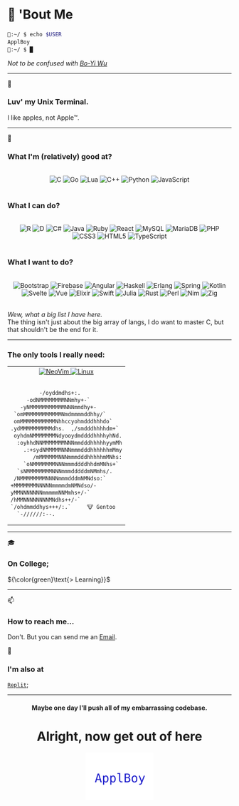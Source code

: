 # 👋 'Bout Me

```bash
🍎:~/ $ echo $USER
ApplBoy
🍎:~/ $ █
```
_Not to be confused with [Bo-Yi Wu](https://github.com/AppleBoy)_<br>

---

👀

### Luv' my Unix Terminal.

I like apples, not Apple™.

---

🌱

### What I'm (relatively) good at?

<br/>
<div align="center">
   <img align="top" height="25" align="top" height="25" src="https://img.shields.io/badge/C-00599C?style=for-the-badge&logo=c&logoColor=white" alt="C"/>
   <img align="top" height="25" src="https://img.shields.io/badge/Go-00ADD8?style=for-the-badge&logo=go&logoColor=white" alt="Go"/>
   <img align="top" height="25" src="https://img.shields.io/badge/lua-%232C2D72.svg?style=for-the-badge&logo=lua&logoColor=white" alt="Lua"/>
   <img align="top" height="25" src="https://img.shields.io/badge/C%2B%2B-00599C?style=for-the-badge&logo=c%2B%2B&logoColor=white" alt="C++"/>
   <img align="top" height="25" src="https://img.shields.io/badge/Python-FFD43B?style=for-the-badge&logo=python&logoColor=blue" alt="Python"/>
   <img align="top" height="25" src="https://img.shields.io/badge/JavaScript-323330?style=for-the-badge&logo=javascript&logoColor=F7DF1E" alt="JavaScript"/>
</div>
<br/>

### What I can do?

<br/>
<div align="center">
   <img align="top" height="25" src="https://img.shields.io/badge/r-%23276DC3.svg?style=for-the-badge&logo=r&logoColor=white" alt="R"/>
   <img align="top" height="25" src="https://img.shields.io/badge/D-CC342D?style=for-the-badge&logo=d&logoColor=white" alt="D"/>
   <img align="top" height="25" src="https://img.shields.io/badge/C%23-239120?style=for-the-badge&logo=c-sharp&logoColor=white" alt="C#"/>
   <img align="top" height="25" src="https://img.shields.io/badge/Java-ED8B00?style=for-the-badge&logo=openjdk&logoColor=white" alt="Java"/>
   <img align="top" height="25" src="https://img.shields.io/badge/Ruby-CC342D?style=for-the-badge&logo=ruby&logoColor=white" alt="Ruby"/>
   <img align="top" height="25" src="https://img.shields.io/badge/React-20232A?style=for-the-badge&logo=react&logoColor=61DAFB" alt="React"/>
   <img align="top" height="25" src="https://img.shields.io/badge/MySQL-005C84?style=for-the-badge&logo=mysql&logoColor=white" alt="MySQL"/>
   <img align="top" height="25" src="https://img.shields.io/badge/MariaDB-003545?style=for-the-badge&logo=mariadb&logoColor=white" alt="MariaDB"/>
   <img align="top" height="25" src="https://img.shields.io/badge/PHP-777BB4?style=for-the-badge&logo=php&logoColor=white" alt="PHP"/>
   <img align="top" height="25" src="https://img.shields.io/badge/css3-%231572B6.svg?style=for-the-badge&logo=css3&logoColor=white" alt="CSS3"/>
   <img align="top" height="25" src="https://img.shields.io/badge/HTML5-E34F26?style=for-the-badge&logo=html5&logoColor=white" alt="HTML5"/>
   <img align="top" height="25" src="https://img.shields.io/badge/TypeScript-007ACC?style=for-the-badge&logo=typescript&logoColor=white" alt="TypeScript"/>
</div>
<br/>

### What I want to do?

<br/>
<div width="50%" align="center">
   <img align="top" height="25" src="https://img.shields.io/badge/Bootstrap-563D7C?style=for-the-badge&logo=bootstrap&logoColor=white" alt="Bootstrap"/>
   <img align="top" height="25" src="https://img.shields.io/badge/Firebase-039BE5?style=for-the-badge&logo=Firebase&logoColor=white" alt="Firebase"/>
   <img align="top" height="25" src="https://img.shields.io/badge/Angular-DD0031?style=for-the-badge&logo=angular&logoColor=white" alt="Angular"/>
   <img align="top" height="25" src="https://img.shields.io/badge/Haskell-5D4F85?style=for-the-badge&logo=haskell&logoColor=white" alt="Haskell"/>
   <img align="top" height="25" src="https://img.shields.io/badge/Erlang-A90533?style=for-the-badge&logo=erlang&logoColor=white" alt="Erlang"/>
   <img align="top" height="25" src="https://img.shields.io/badge/Spring-6DB33F?style=for-the-badge&logo=spring&logoColor=white" alt="Spring"/>
   <img align="top" height="25" src="https://img.shields.io/badge/Kotlin-0095D5?&style=for-the-badge&logo=kotlin&logoColor=white" alt="Kotlin"/>
   <img align="top" height="25" src="https://img.shields.io/badge/Svelte-4A4A55?style=for-the-badge&logo=svelte&logoColor=FF3E00" alt="Svelte"/>
   <img align="top" height="25" src="https://img.shields.io/badge/Vue.js-35495E?style=for-the-badge&logo=vuedotjs&logoColor=4FC08D" alt="Vue"/>
   <img align="top" height="25" src="https://img.shields.io/badge/elixir-%234B275F.svg?style=for-the-badge&logo=elixir&logoColor=white" alt="Elixir"/>
   <img align="top" height="25" src="https://img.shields.io/badge/Swift-FA7343?style=for-the-badge&logo=swift&logoColor=white" alt="Swift"/>
   <img align="top" height="25" src="https://img.shields.io/badge/Julia-9558B2?style=for-the-badge&logo=julia&logoColor=white" alt="Julia"/>
   <img align="top" height="25" src="https://img.shields.io/badge/Rust-black?style=for-the-badge&logo=rust&logoColor=#E57324" alt="Rust"/>
   <img align="top" height="25" src="https://img.shields.io/badge/perl-%2339457E.svg?style=for-the-badge&logo=perl&logoColor=white" alt="Perl"/>
   <img align="top" height="25" src="https://img.shields.io/badge/nim-%23FFE953.svg?style=for-the-badge&logo=nim&logoColor=white" alt="Nim"/>
   <img align="top" height="25" src="https://img.shields.io/badge/Zig-%23F7A41D.svg?style=for-the-badge&logo=zig&logoColor=white" alt="Zig"/>
</div>
<br/>

_Wew, what a big list I have here._<br>
The thing isn't just about the big array of langs, I do want to master C, but that shouldn't be the end for it.

---

### The only tools I really need:

<div align="left">
 <table>
  <tr>
    <td>
    <div <div align="left">

    
<div align="center">
 <a href="https://neovim.io/">
  <img align="top" height="25"  src="https://img.shields.io/badge/NeoVim-%2357A143.svg?&style=for-the-badge&logo=neovim&logoColor=white" alt="NeoVim"/>
 </a>
 <a href="https://www.kernel.org/">
  <img align="top" height="25"  src="https://img.shields.io/badge/Linux-FCC624?style=for-the-badge&logo=linux&logoColor=black" alt="Linux"/>
 </a><br><br>
</div>

```
         -/oyddmdhs+:.
     -odNMMMMMMMMNNmhy+-`
   -yNMMMMMMMMMMMNNNmmdhy+-
 `omMMMMMMMMMMMMNmdmmmmddhhy/`
 omMMMMMMMMMMMNhhccyohmdddhhhdo`
.ydMMMMMMMMMMdhs.  ,/smdddhhhhdm+`
 oyhdmNMMMMMMMNdyooydmddddhhhhyhNd.
  :oyhhdNNMMMMMMMNNNmmdddhhhhhyymMh
    .:+sydNMMMMMNNNmmmdddhhhhhhmMmy
       /mMMMMMMNNNmmmdddhhhhhmMNhs:
    `oNMMMMMMMNNNmmmddddhhdmMNhs+`
  `sNMMMMMMMMNNNmmmdddddmNMmhs/.
 /NMMMMMMMMNNNNmmmdddmNMNdso:`
+MMMMMMMNNNNNmmmmdmNMNdso/-
yMMNNNNNNNmmmmmNNMmhs+/-`
/hMMNNNNNNNNMNdhs++/-`
`/ohdmmddhys+++/:.`     🐮 Gentoo
  `-//////:--.
```
</div>
</td>
  </tr>
</table>
</div>

---

🎓 

### On College;

${\color{green}\text{> Learning}}$

---

📫 

### How to reach me...

Don't. But you can send me an [Email](mailto:saulojosesilva030@gmail.com).

📇 

### I'm also at

[`Replit`](https://replit.com/@AppleBoy1);

---

<h4 align="center">Maybe one day I'll push all of my embarrassing codebase.</h4>

<h1 align="center">Alright, now get out of here</h1>

<div align="center">
 <img src="./footer.svg" width="30%"/>
</div>
